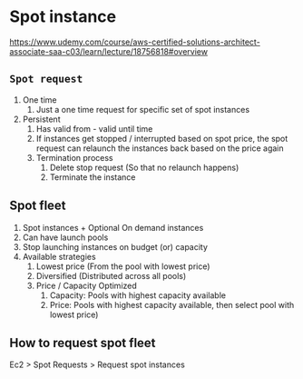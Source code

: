 

# Spot instance

https://www.udemy.com/course/aws-certified-solutions-architect-associate-saa-c03/learn/lecture/18756818#overview

## `Spot request`
   1. One time 
      1. Just a one time request for specific set of spot instances
   2. Persistent
      1. Has valid from - valid until time
      2. If instances get stopped / interrupted based on spot price, the spot request can relaunch the instances back based on the price again
      3. Termination process
         1. Delete stop request (So that no relaunch happens)
         2. Terminate the instance
      
## Spot fleet
   1. Spot instances + Optional On demand instances
   2. Can have launch pools
   3. Stop launching instances on budget (or) capacity
   4. Available strategies
      1. Lowest price (From the pool with lowest price)
      2. Diversified (Distributed across all pools)
      3. Price / Capacity Optimized
         1. Capacity: Pools with highest capacity available
         2. Price: Pools with highest capacity available, then select pool with lowest price)
         

## How to request spot fleet

Ec2 > Spot Requests > Request spot instances